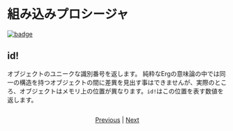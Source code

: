 # 組み込みプロシージャ

[![badge](https://img.shields.io/endpoint.svg?url=https%3A%2F%2Fgezf7g7pd5.execute-api.ap-northeast-1.amazonaws.com%2Fdefault%2Fsource_up_to_date%3Fowner%3Derg-lang%26repos%3Derg%26ref%3Dmain%26path%3Ddoc/EN/syntax/09_builtin_procs.md%26commit_hash%3D51de3c9d5a9074241f55c043b9951b384836b258)](https://gezf7g7pd5.execute-api.ap-northeast-1.amazonaws.com/default/source_up_to_date?owner=erg-lang&repos=erg&ref=main&path=doc/EN/syntax/09_builtin_procs.md&commit_hash=51de3c9d5a9074241f55c043b9951b384836b258)

## id!

オブジェクトのユニークな識別番号を返します。
純粋なErgの意味論の中では同一の構造を持つオブジェクトの間に差異を見出す事はできませんが、実際のところ、オブジェクトはメモリ上の位置が異なります。`id!`はこの位置を表す数値を返します。

```python
```

<p align='center'>
    <a href='./08_procedure.md'>Previous</a> | <a href='./10_list.md'>Next</a>
</p>
